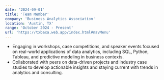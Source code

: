 ```yaml
---
date: '2024-09-01'
title: 'Team Member'
company: 'Business Analytics Association'
location: 'Austin, TX'
range: 'October 2024 - Present'
url: 'https://txbaxa.web.app/index.html#navMenu'
---
```


- Engaging in workshops, case competitions, and speaker events focused on real-world applications of data analytics, including SQL, Python, Tableau, and predictive modeling in business contexts.
- Collaborated with peers on data-driven projects and industry case studies to develop actionable insights and staying current with trends in analytics and consulting.